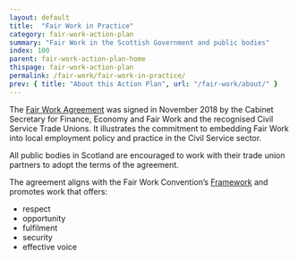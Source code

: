 ```yaml
---
layout: default
title:  "Fair Work in Practice"
category: fair-work-action-plan
summary: "Fair Work in the Scottish Government and public bodies"
index: 100
parent: fair-work-action-plan-home
thispage: fair-work-action-plan
permalink: /fair-work/fair-work-in-practice/
prev: { title: "About this Action Plan", url: "/fair-work/about/" }
---
```


The [Fair Work Agreement](https://www.gov.scot/publications/fair-work-agreement-between-scottish-ministers-and-the-recognised-civil-service-unions/) was signed in November 2018 by the Cabinet Secretary for Finance, Economy and Fair Work and the recognised Civil Service Trade Unions.  It illustrates the commitment to embedding Fair Work into local employment policy and practice in the Civil Service sector.

All public bodies in Scotland are encouraged to work with their trade union partners to adopt the terms of the agreement.

The agreement aligns with the Fair Work Convention’s [Framework](https://www.fairworkconvention.scot/the-fair-work-framework/) and promotes work that offers:

- respect
- opportunity
- fulfilment
- security
- effective voice
